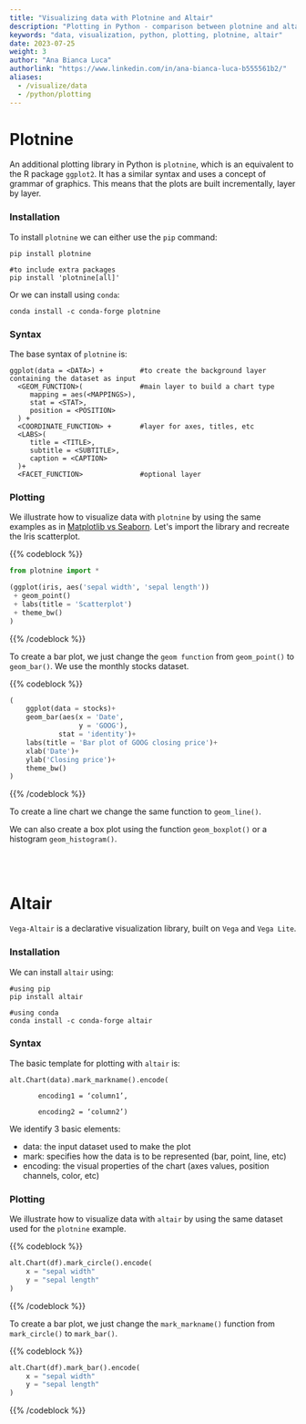 ```yaml
---
title: "Visualizing data with Plotnine and Altair"
description: "Plotting in Python - comparison between plotnine and altair"
keywords: "data, visualization, python, plotting, plotnine, altair"
date: 2023-07-25
weight: 3
author: "Ana Bianca Luca"
authorlink: "https://www.linkedin.com/in/ana-bianca-luca-b555561b2/"
aliases:
  - /visualize/data
  - /python/plotting
---
```


# Plotnine

An additional plotting library in Python is `plotnine`, which is an equivalent to the R package `ggplot2`. It has a similar syntax and uses a concept of grammar of graphics. This means that the plots are built incrementally, layer by layer. 

### Installation 

To install `plotnine` we can either use the `pip` command:
```
pip install plotnine

#to include extra packages
pip install 'plotnine[all]'
```

Or we can install using `conda`:

```
conda install -c conda-forge plotnine
```

### Syntax

The base syntax of `plotnine` is:

```
ggplot(data = <DATA>) +         #to create the background layer containing the dataset as input
  <GEOM_FUNCTION>(              #main layer to build a chart type
     mapping = aes(<MAPPINGS>),
     stat = <STAT>, 
     position = <POSITION>
  ) +
  <COORDINATE_FUNCTION> +       #layer for axes, titles, etc
  <LABS>(
     title = <TITLE>,
     subtitle = <SUBTITLE>,
     caption = <CAPTION>
  )+
  <FACET_FUNCTION>              #optional layer
```

### Plotting

We illustrate how to visualize data with `plotnine` by using the same examples as in [Matplotlib vs Seaborn](https://tilburgsciencehub.com/building-blocks/visualize-your-data/data-visualization/matplotlib-seaborn). Let's import the library and recreate the Iris scatterplot.

{{% codeblock %}}
```python
from plotnine import *

(ggplot(iris, aes('sepal width', 'sepal length'))
 + geom_point()
 + labs(title = 'Scatterplot')
 + theme_bw()
)

```
{{% /codeblock %}}


To create a bar plot, we just change the `geom function` from `geom_point()` to `geom_bar()`. We use the monthly stocks dataset.


{{% codeblock %}}
```python
(
    ggplot(data = stocks)+
    geom_bar(aes(x = 'Date',
                 y = 'GOOG'),
            stat = 'identity')+
    labs(title = 'Bar plot of GOOG closing price')+
    xlab('Date')+
    ylab('Closing price')+
    theme_bw()    
)
```
{{% /codeblock %}}

To create a line chart we change the same function to `geom_line()`.


We can also create a box plot using the function `geom_boxplot()` or a histogram `geom_histogram()`.

<br/>
<br/>

# Altair

`Vega-Altair` is a declarative visualization library, built on `Vega` and `Vega Lite`.

### Installation

We can install `altair` using:

```
#using pip
pip install altair

#using conda
conda install -c conda-forge altair 
```

### Syntax

The basic template for plotting with `altair` is:

```
alt.Chart(data).mark_markname().encode( 

       encoding1 = ‘column1’, 

       encoding2 = ‘column2’)
```

We identify 3 basic elements: 
- data: the input dataset used to make the plot
- mark: specifies how the data is to be represented (bar, point, line, etc)
- encoding: the visual properties of the chart (axes values, position channels, color, etc)


### Plotting

We illustrate how to visualize data with `altair` by using the same dataset used for the `plotnine` example. 

{{% codeblock %}}
```python
alt.Chart(df).mark_circle().encode(
    x = "sepal width"
    y = "sepal length"
)
```
{{% /codeblock %}}

To create a bar plot, we just change the `mark_markname()` function from `mark_circle()` to `mark_bar()`.

{{% codeblock %}}
```python
alt.Chart(df).mark_bar().encode(
    x = "sepal width"
    y = "sepal length"
)
```
{{% /codeblock %}}

